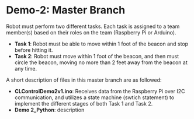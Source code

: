 # Demo-2: Master Branch
Robot must perform two different tasks. Each task is assigned to a team member(s) based on their roles on the team (Raspberry Pi or Arduino).
* **Task 1**: Robot must be able to move within 1 foot of the beacon and stop before hitting it.
* **Task 2**: Robot must move within 1 foot of the beacon, and then must circle the beacon, moving no more than 2 feet away from the beacon at any time.

A short description of files in this master branch are as followed:
* **CLControlDemo2v1.ino**: Receives data from the Raspberry Pi over I2C communication, and utilizes a state machine (swtich statement) to implement the different stages of both Task 1 and Task 2. 
* **Demo 2_Python**: description
